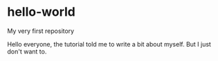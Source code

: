 # hello-world
My very first repository

Hello everyone, the tutorial told me to write a bit about myself.
But I just don't want to.
